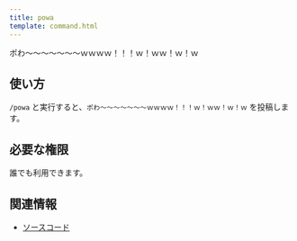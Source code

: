 ```yaml
---
title: powa
template: command.html
---
```


ポわ～～～～～～～ｗｗｗｗ！！！ｗ！ｗｗ！ｗ！ｗ

## 使い方

`/powa` と実行すると、`ポわ～～～～～～～ｗｗｗｗ！！！ｗ！ｗｗ！ｗ！ｗ` を投稿します。

## 必要な権限

誰でも利用できます。

## 関連情報

- [ソースコード](https://github.com/jaoafa/jaotan.ts/blob/master/src/commands/powa.ts)
 
